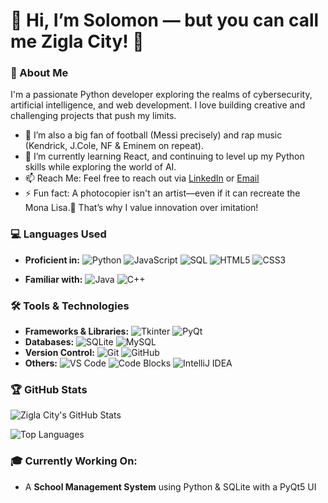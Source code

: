 # 👋  Hi, I’m Solomon — but you can call me Zigla City! 👑

### 🚀 About Me
I'm a passionate Python developer exploring the realms of cybersecurity, artificial intelligence, and web development. I love building creative and challenging projects that push my limits.
- 👀 I’m also a big fan of football (Messi precisely) and rap music (Kendrick, J.Cole, NF & Eminem on repeat).
- 🌱 I’m currently learning React, and continuing to level up my Python skills while exploring the world of AI.
- 📫 Reach Me: Feel free to reach out via [LinkedIn](https://www.linkedin.com/in/ziglacity) or [Email](mailto:ziglacity@gmail.com)
- ⚡ Fun fact: A photocopier isn't an artist—even if it can recreate the Mona Lisa.🎯 That’s why I value innovation over imitation!
  
### 💻 Languages Used
- **Proficient in:**
  ![Python](https://img.shields.io/badge/-Python-3776AB?logo=python&logoColor=white&style=flat) 
  ![JavaScript](https://img.shields.io/badge/-JavaScript-F7DF1E?logo=javascript&logoColor=black&style=flat) 
  ![SQL](https://img.shields.io/badge/-SQL-003B57?logo=postgresql&logoColor=white&style=flat) 
  ![HTML5](https://img.shields.io/badge/-HTML5-E34F26?logo=html5&logoColor=white&style=flat) 
  ![CSS3](https://img.shields.io/badge/-CSS3-1572B6?logo=css3&logoColor=white&style=flat)  

- **Familiar with:**
  ![Java](https://img.shields.io/badge/-Java-007396?logo=java&logoColor=white&style=flat) 
  ![C++](https://img.shields.io/badge/-C++-00599C?logo=cplusplus&logoColor=white&style=flat)   

### 🛠️ Tools & Technologies
- **Frameworks & Libraries:** ![Tkinter](https://img.shields.io/badge/-Tkinter-2C5BB4?logo=python&logoColor=white&style=flat) ![PyQt](https://img.shields.io/badge/-PyQt5-41CD52?logo=qt&logoColor=white&style=flat) 
- **Databases:** ![SQLite](https://img.shields.io/badge/-SQLite-003B57?logo=sqlite&logoColor=white&style=flat) ![MySQL](https://img.shields.io/badge/-MySQL-4479A1?logo=mysql&logoColor=white&style=flat)  
- **Version Control:** ![Git](https://img.shields.io/badge/-Git-F05032?logo=git&logoColor=white&style=flat) ![GitHub](https://img.shields.io/badge/-GitHub-181717?logo=github&logoColor=white&style=flat)  
- **Others:** ![VS Code](https://img.shields.io/badge/-VS%20Code-007ACC?logo=visualstudiocode&logoColor=white&style=flat) ![Code Blocks](https://img.shields.io/badge/-Code%20Blocks-4F4F4F?style=flat) ![IntelliJ IDEA](https://img.shields.io/badge/-IntelliJ%20IDEA-000000?logo=intellijidea&logoColor=white&style=flat)


### 🏆 GitHub Stats

![Zigla City's GitHub Stats](https://github-readme-stats.vercel.app/api?username=ZiglaCity&show_icons=true&theme=radical)

![Top Languages](https://github-readme-stats.vercel.app/api/top-langs/?username=ZiglaCity&layout=compact&theme=radical)


### 🎓 Currently Working On:
- A **School Management System** using Python & SQLite with a PyQt5 UI



<!---
ZiglaCity/ZiglaCity is a ✨ special ✨ repository because its `README.md` (this file) appears on your GitHub profile.
You can click the Preview link to take a look at your changes.
--->
